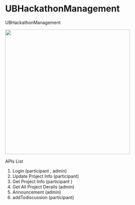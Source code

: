 # UBHackathonManagement
UBHackathonManagement

<img src="https://s3-us-west-2.amazonaws.com/ubhacking/Screen+Shot+2017-11-04+at+2.34.40+AM.png" width="400" height="400"/>


APIs List
1. Login (participant , admin)
2. Update Project Info (participant)
3. Get Project Info (participant )
4. Get All Project Derails (admin)
5. Announcement (admin)
6. addTodiscussion (participant)